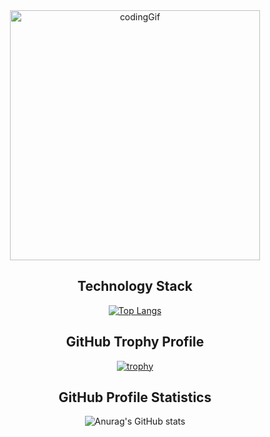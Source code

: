

<div align="center">
 <img src="https://miro.medium.com/max/1360/0*7Q3yvSIv_t0ioJ-Z.gif" alt="codingGif" align="center" width="400"/>
 
 </div>



<div align="center">
 <div align="center"><h2 text-align="center">Technology Stack</h2></div>

[![Top Langs](https://github-readme-stats.vercel.app/api/top-langs/?username=ZroC00l&layout=compact)](https://github.com/anuraghazra/github-readme-stats)

</div>



<div align="center">                   
 <div align="center"><h2 text-align="center">GitHub Trophy Profile</h2></div>

[![trophy](https://github-profile-trophy.vercel.app/?username=ZroC00l&theme=onedark)](https://github.com/ryo-ma/github-profile-trophy)
</div>



<div align="center">
 <div align="center"><h2 text-align="center">GitHub Profile Statistics</h2></div>
 
![Anurag's GitHub stats](https://github-readme-stats.vercel.app/api?username=ZroC00l&show_icons=true&theme=radical)
</div>
